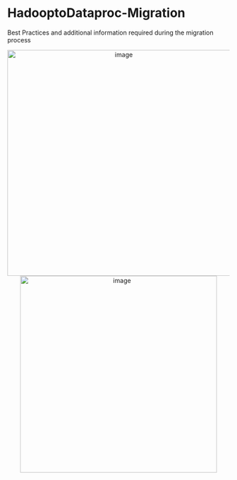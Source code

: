 # HadooptoDataproc-Migration
Best Practices and additional information required during the migration process
<p align="center">
  <img width="512" alt="image" src="https://github.com/user-attachments/assets/3588b70f-f4e4-40a1-92ac-0ab42a0afc28" />
  <img width="446" alt="image" src="https://github.com/user-attachments/assets/54289d54-5ef0-4b68-ab9e-4f7c7656dc0f" />
</p>


